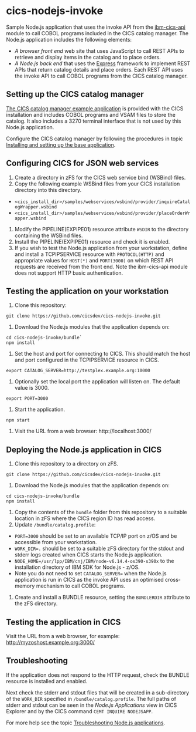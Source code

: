 # cics-nodejs-invoke
Sample Node.js application that uses the invoke API from the [ibm-cics-api](https://www.npmjs.com/package/ibm-cics-api) module to call COBOL programs included in the CICS catalog manager. The Node.js application includes the following elements:

* *A browser front end* web site that uses JavaScript to call REST APIs to retrieve and display items in the catalog and to place orders.
* *A Node.js back end* that uses the [Express](https://expressjs.com/) framework to implement REST APIs that return catalog details and place orders. Each REST API uses the invoke API to call COBOL programs from the CICS catalog manager.

## Setting up the CICS catalog manager

[The CICS catalog manager example application](https://www.ibm.com/support/knowledgecenter/en/SSGMCP_5.5.0/reference/samples/web-services/dfhxa_t100.html) is provided with the CICS installation and includes COBOL programs and VSAM files to store the catalog. It also includes a 3270 terminal interface that is not used by this Node.js application.

Configure the CICS catalog manager by following the procedures in topic [Installing and setting up the base application](https://www.ibm.com/support/knowledgecenter/en/SSGMCP_5.5.0/reference/samples/web-services/dfhxa_t230.html).

## Configuring CICS for JSON web services

1. Create a directory in zFS for the CICS web service bind (WSBind) files.
1. Copy the following example WSBind files from your CICS installation directory into this directory.
 * `<cics_install_dir>/samples/webservices/wsbind/provider/inquireCatalogWrapper.wsbind`
 * `<cics_install_dir>/samples/webservices/wsbind/provider/placeOrderWrapper.wsbind`
1. Modify the PIPELINE(EXPIPE01) resource attribute `WSDIR` to the directory containing the WSBind files.
1. Install the PIPELINE(EXPIPE01) resource and check it is enabled.
1. If you wish to test the Node.js application from your workstation, define and install a TCPIPSERVICE resource with `PROTOCOL(HTTP)` and appropriate values for `HOST(*)` and `PORT(3000)` on which REST API requests are received from the front end. Note the ibm-cics-api module does not support HTTP basic authentication.

## Testing the application on your workstation

1. Clone this repository:
```
git clone https://github.com/cicsdev/cics-nodejs-invoke.git
```
1. Download the Node.js modules that the application depends on:
```
cd cics-nodejs-invoke/bundle`
npm install
```
1. Set the host and port for connecting to CICS. This should match the host and port configured in the TCPIPSERVICE resource in CICS.
```
export CATALOG_SERVER=http://testplex.example.org:10000
```
1. Optionally set the local port the application will listen on. The default value is 3000.
```
export PORT=3000
```
1. Start the application.
```
npm start
```
1. Visit the URL from a web browser: http://localhost:3000/

## Deploying the Node.js application in CICS

1. Clone this repository to a directory on zFS.
```
git clone https://github.com/cicsdev/cics-nodejs-invoke.git
```
1. Download the Node.js modules that the application depends on:
```
cd cics-nodejs-invoke/bundle
npm install
```
1. Copy the contents of the `bundle` folder from this repository to a suitable location in zFS where the CICS region ID has read access.
1. Update `/bundle/catalog.profile`:
 * `PORT=3000` should be set to an available TCP/IP port on z/OS and be accessible from your workstation.
 * `WORK_DIR=.` should be set to a suitable zFS directory for the stdout and stderr logs created when CICS starts the Node.js application.
 * `NODE_HOME=/usr/lpp/IBM/cnj/IBM/node-v6.14.4-os390-s390x` to the installation directory of IBM SDK for Node.js - z/OS.
 * Note you do not need to set `CATALOG_SERVER=` when the Node.js application is run in CICS as the invoke API uses an optimised cross-memory mechanism to call COBOL programs.
1. Create and install a BUNDLE resource, setting the `BUNDLERDIR` attribute to the zFS directory.

## Testing the application in CICS

Visit the URL from a web browser, for example: http://myzoshost.example.org:3000/

## Troubleshooting

If the application does not respond to the HTTP request, check the BUNDLE resource is installed and enabled.

Next check the stderr and stdout files that will be created in a sub-directory of the `WORK_DIR` specified in `/bundle/catalog.profile`. The full paths of stderr and stdout can be seen in the *Node.js Applications* view in CICS Explorer and by the CICS command `CEMT INQUIRE NODEJSAPP`.

For more help see the topic [Troubleshooting Node.js applications](https://www.ibm.com/support/knowledgecenter/en/SSGMCP_5.5.0/troubleshooting/node/node-troubleshooting.html).
